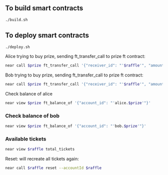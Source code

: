 ## To build smart contracts
```bash
./build.sh
```

## To deploy smart contracts
```bash
./deploy.sh
```


Alice trying to buy prize, sending ft_transfer_call to prize ft contract:
```bash
near call $prize ft_transfer_call '{"receiver_id": "'$raffle'", "amount": "6","msg":"buy_ticket"}' --accountId alice.$prize --amount 0.000000000000000000000001 --gas 200000000000000
```

Bob trying to buy prize, sending ft_transfer_call to prize ft contract:
```bash
near call $prize ft_transfer_call '{"receiver_id": "'$raffle'", "amount": "6","msg":"buy_ticket"}' --accountId bob.$prize --amount 0.000000000000000000000001 --gas 200000000000000
```

Check balance of alice
```bash
near view $prize ft_balance_of '{"account_id": "'alice.$prize'"}'
```
### Check balance of bob
```bash
near view $prize ft_balance_of '{"account_id": "'bob.$prize'"}'
```

### Available tickets
```bash
near view $raffle total_tickets 
```

Reset: will recreate all tickets again:
```bash
near call $raffle reset --accountId $raffle
```
